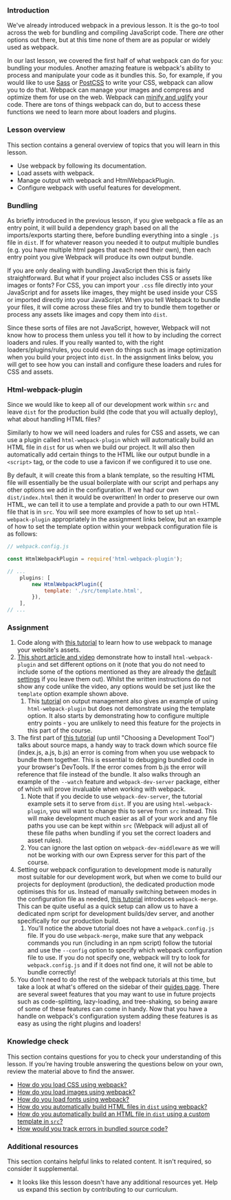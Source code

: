 ### Introduction
We've already introduced webpack in a previous lesson. It is the go-to tool across the web for bundling and compiling JavaScript code. There _are_ other options out there, but at this time none of them are as popular or widely used as webpack.

In our last lesson, we covered the first half of what webpack can do for you: bundling your modules. Another amazing feature is webpack's ability to process and manipulate your code as it bundles this. So, for example, if you would like to use [Sass](http://sass-lang.com/) or [PostCSS](https://postcss.org/) to write your CSS, webpack can allow you to do that. Webpack can manage your images and compress and optimize them for use on the web. Webpack can [minify and uglify](https://stackoverflow.com/questions/33708197/does-it-make-sense-to-do-both-minify-and-uglify/33708348) your code. There are tons of things webpack can do, but to access these functions we need to learn more about loaders and plugins.

### Lesson overview

This section contains a general overview of topics that you will learn in this lesson.

 - Use webpack by following its documentation.
 - Load assets with webpack.
 - Manage output with webpack and HtmlWebpackPlugin.
 - Configure webpack with useful features for development.

### Bundling

As briefly introduced in the previous lesson, if you give webpack a file as an entry point, it will build a dependency graph based on all the imports/exports starting there, before bundling everything into a single `.js` file in `dist`. If for whatever reason you needed it to output multiple bundles (e.g. you have multiple html pages that each need their own), then each entry point you give Webpack will produce its own output bundle.

If you are only dealing with bundling JavaScript then this is fairly straightforward. But what if your project also includes CSS or assets like images or fonts? For CSS, you can import your `.css` file directly into your JavaScript and for assets like images, they might be used inside your CSS or imported directly into your JavaScript. When you tell Webpack to bundle your files, it will come across these files and try to bundle them together or process any assets like images and copy them into `dist`.

Since these sorts of files are not JavaScript, however, Webpack will not know how to process them unless you tell it how to by including the correct loaders and rules. If you really wanted to, with the right loaders/plugins/rules, you could even do things such as image optimization when you build your project into `dist`. In the assignment links below, you will get to see how you can install and configure these loaders and rules for CSS and assets.

### Html-webpack-plugin

Since we would like to keep all of our development work within `src` and leave `dist` for the production build (the code that you will actually deploy), what about handling HTML files?

Similarly to how we will need loaders and rules for CSS and assets, we can use a plugin called `html-webpack-plugin` which will automatically build an HTML file in `dist` for us when we build our project. It will also then automatically add certain things to the HTML like our output bundle in a `<script>` tag, or the code to use a favicon if we configured it to use one.

By default, it will create this from a blank template, so the resulting HTML file will essentially be the usual boilerplate with our script and perhaps any other options we add in the configuration. If we had our own `dist/index.html` then it would be overwritten! In order to preserve our own HTML, we can tell it to use a template and provide a path to our own HTML file that is in `src`. You will see more examples of how to set up `html-webpack-plugin` appropriately in the assignment links below, but an example of how to set the template option within your webpack configuration file is as follows:

```javascript
// webpack.config.js

const HtmlWebpackPlugin = require('html-webpack-plugin');

// ...
    plugins: [
        new HtmlWebpackPlugin({
            template: './src/template.html',
        }),
    ],
// ...
```

### Assignment

<div class="lesson-content__panel" markdown="1">

1. Code along with [this tutorial](https://webpack.js.org/guides/asset-management/) to learn how to use webpack to manage your website's assets.
2. [This short article and video](https://rapidevelop.org/webpack/setup-html-webpack-plugin) demonstrate how to install `html-webpack-plugin` and set different options on it (note that you do not need to include some of the options mentioned as they are already the [default settings](https://github.com/jantimon/html-webpack-plugin#options) if you leave them out). Whilst the written instructions do not show any code unlike the video, any options would be set just like the `template` option example shown above.
    1. This [tutorial](https://webpack.js.org/guides/output-management/) on output management also gives an example of using `html-webpack-plugin` but does not demonstrate using the template option. It also starts by demonstrating how to configure multiple entry points - you are unlikely to need this feature for the projects in this part of the course.
3. The first part of [this tutorial](https://webpack.js.org/guides/development/) (up until "Choosing a Development Tool") talks about source maps, a handy way to track down which source file (index.js, a.js, b.js) an error is coming from when you use webpack to bundle them together. This is essential to debugging bundled code in your browser's DevTools. If the error comes from b.js the error will reference that file instead of the bundle. It also walks through an example of the `--watch` feature and `webpack-dev-server` package, either of which will prove invaluable when working with webpack.
    1. Note that if you decide to use `webpack-dev-server`, the tutorial example sets it to serve from `dist`. If you are using `html-webpack-plugin`, you will want to change this to serve from `src` instead. This will make development much easier as all of your work and any file paths you use can be kept within `src` (Webpack will adjust all of these file paths when bundling if you set the correct loaders and asset rules).
    2. You can ignore the last option on `webpack-dev-middleware` as we will not be working with our own Express server for this part of the course.
4. Setting our webpack configuration to development mode is naturally most suitable for our development work, but when we come to build our projects for deployment (production), the dedicated production mode optimises this for us. Instead of manually switching between modes in the configuration file as needed, [this tutorial](https://webpack.js.org/guides/production/) introduces `webpack-merge`. This can be quite useful as a quick setup can allow us to have a dedicated npm script for development builds/dev server, and another specifically for our production build.
    1. You'll notice the above tutorial does not have a `webpack.config.js` file. If you do use `webpack-merge`, make sure that any webpack commands you run (including in an npm script) follow the tutorial and use the `--config` option to specify which webpack configuration file to use. If you do not specify one, webpack will try to look for `webpack.config.js` and if it does not find one, it will not be able to bundle correctly!
5. You don't need to do the rest of the webpack tutorials at this time, but take a look at what's offered on the sidebar of their [guides page](https://webpack.js.org/guides/). There are several sweet features that you may want to use in future projects such as code-splitting, lazy-loading, and tree-shaking, so being aware of some of these features can come in handy. Now that you have a handle on webpack's configuration system adding these features is as easy as using the right plugins and loaders!

</div>

### Knowledge check

This section contains questions for you to check your understanding of this lesson. If you’re having trouble answering the questions below on your own, review the material above to find the answer.

- [How do you load CSS using webpack?](https://webpack.js.org/guides/asset-management/#loading-css)
- [How do you load images using webpack?](https://webpack.js.org/guides/asset-management/#loading-images)
- [How do you load fonts using webpack?](https://webpack.js.org/guides/asset-management/#loading-fonts)
- [How do you automatically build HTML files in `dist` using webpack?](https://webpack.js.org/guides/output-management/#setting-up-htmlwebpackplugin)
- [How do you automatically build an HTML file in `dist` using a custom template in `src`?](https://rapidevelop.org/webpack/setup-html-webpack-plugin)
- [How would you track errors in bundled source code?](https://webpack.js.org/guides/development/)

### Additional resources

This section contains helpful links to related content. It isn't required, so consider it supplemental.

- It looks like this lesson doesn't have any additional resources yet. Help us expand this section by contributing to our curriculum.
